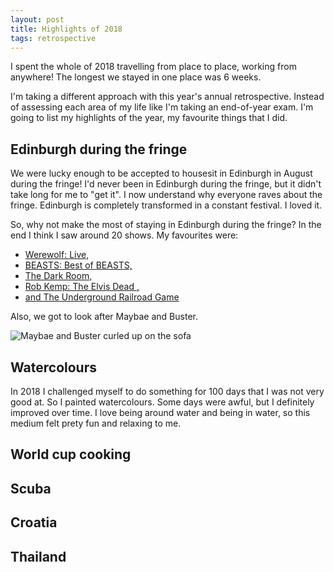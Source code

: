 ```yaml
---
layout: post
title: Highlights of 2018
tags: retrospective
---
```


I spent the whole of 2018 travelling from place to place, working from anywhere! The longest we stayed in one place was 6 weeks. 

I'm taking a different approach with this year's annual retrospective. Instead of assessing each area of my life like I'm taking an end-of-year exam. I'm going to list my highlights of the year, my favourite things that I did.

## Edinburgh during the fringe

We were lucky enough to be accepted to housesit in Edinburgh in August during the fringe! I'd never been in Edinburgh during the fringe, but it didn't take long for me to "get it". I now understand why everyone raves about the fringe. Edinburgh is completely transformed in a constant festival. I loved it.

So, why not make the most of staying in Edinburgh during the fringe? In the end I think I saw around 20 shows. My favourites were:

* [Werewolf: Live,](http://werewolflive.co.uk/)
* [BEASTS: Best of BEASTS,](https://twitter.com/beastscomedy)
* [The Dark Room,](https://www.thejohnrobertson.com/thedarkroom/)
* [Rob Kemp: The Elvis Dead
,](https://www.theguardian.com/stage/2017/aug/18/rob-kemp-the-elvis-dead-review-a-gory-cult-classic-in-the-making)
* [and The Underground Railroad Game](https://www.theguardian.com/stage/2018/aug/11/underground-railroad-game-review-traverse-edinburgh-fringe-festival)

Also, we got to look after Maybae and Buster.

<img src="/assets/images/edinburgh-2019/IMG_0959.jpg" alt="Maybae and Buster curled up on the sofa">

## Watercolours
In 2018 I challenged myself to do something for 100 days that I was not very good at. So I painted watercolours. Some days were awful, but I definitely improved over time. I love being around water and being in water, so this medium felt prety fun and relaxing to me.



## World cup cooking

## Scuba

## Croatia

## Thailand